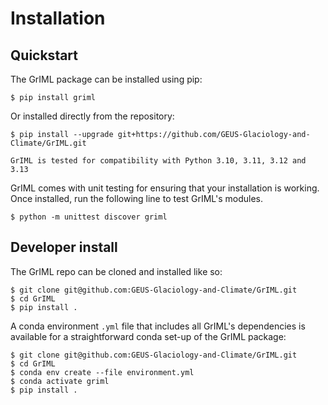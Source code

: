# Installation

## Quickstart 

The GrIML package can be installed using pip: 

```
$ pip install griml
```

Or installed directly from the repository:

```
$ pip install --upgrade git+https://github.com/GEUS-Glaciology-and-Climate/GrIML.git
```

```{important}
GrIML is tested for compatibility with Python 3.10, 3.11, 3.12 and 3.13
```

GrIML comes with unit testing for ensuring that your installation is working. Once installed, run the following line to test GrIML's modules.

```
$ python -m unittest discover griml
```

## Developer install

The GrIML repo can be cloned and installed like so:

```
$ git clone git@github.com:GEUS-Glaciology-and-Climate/GrIML.git
$ cd GrIML
$ pip install .
```
	
A conda environment `.yml` file that includes all GrIML's dependencies is available for a straightforward conda set-up of the GrIML package:

```
$ git clone git@github.com:GEUS-Glaciology-and-Climate/GrIML.git
$ cd GrIML
$ conda env create --file environment.yml
$ conda activate griml
$ pip install .
```
